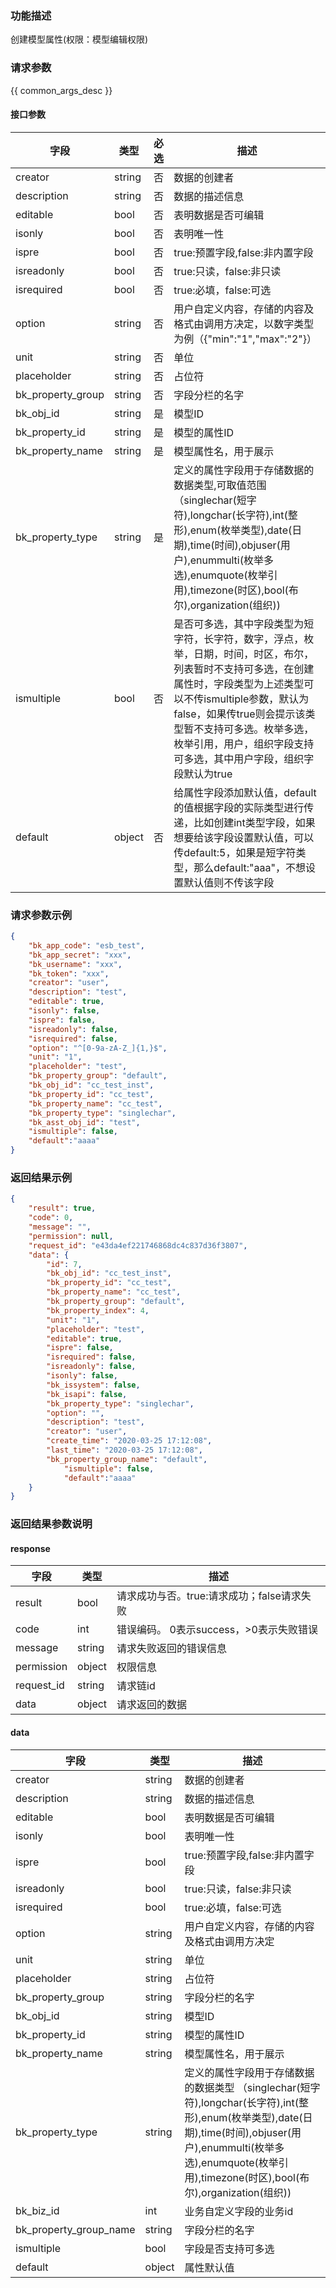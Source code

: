 ### 功能描述

创建模型属性(权限：模型编辑权限)

### 请求参数

{{ common_args_desc }}

#### 接口参数

| 字段                | 类型     | 必选 | 描述                                                                                                                                                                               |
|-------------------|--------|----|----------------------------------------------------------------------------------------------------------------------------------------------------------------------------------|
| creator           | string | 否  | 数据的创建者                                                                                                                                                                           |
| description       | string | 否  | 数据的描述信息                                                                                                                                                                          |
| editable          | bool   | 否  | 表明数据是否可编辑                                                                                                                                                                        |
| isonly            | bool   | 否  | 表明唯一性                                                                                                                                                                            |
| ispre             | bool   | 否  | true:预置字段,false:非内置字段                                                                                                                                                            |
| isreadonly        | bool   | 否  | true:只读，false:非只读                                                                                                                                                                |
| isrequired        | bool   | 否  | true:必填，false:可选                                                                                                                                                                 |
| option            | string | 否  | 用户自定义内容，存储的内容及格式由调用方决定，以数字类型为例（{"min":"1","max":"2"}）                                                                                                                            |
| unit              | string | 否  | 单位                                                                                                                                                                               |
| placeholder       | string | 否  | 占位符                                                                                                                                                                              |
| bk_property_group | string | 否  | 字段分栏的名字                                                                                                                                                                          |
| bk_obj_id         | string | 是  | 模型ID                                                                                                                                                                             |
| bk_property_id    | string | 是  | 模型的属性ID                                                                                                                                                                          |
| bk_property_name  | string | 是  | 模型属性名，用于展示                                                                                                                                                                       |
| bk_property_type  | string | 是  | 定义的属性字段用于存储数据的数据类型,可取值范围 （singlechar(短字符),longchar(长字符),int(整形),enum(枚举类型),date(日期),time(时间),objuser(用户),enummulti(枚举多选),enumquote(枚举引用),timezone(时区),bool(布尔),organization(组织)) |
| ismultiple        | bool   | 否  | 是否可多选，其中字段类型为短字符，长字符，数字，浮点，枚举，日期，时间，时区，布尔，列表暂时不支持可多选，在创建属性时，字段类型为上述类型可以不传ismultiple参数，默认为false，如果传true则会提示该类型暂不支持可多选。枚举多选，枚举引用，用户，组织字段支持可多选，其中用户字段，组织字段默认为true                   |
| default           | object | 否  | 给属性字段添加默认值，default的值根据字段的实际类型进行传递，比如创建int类型字段，如果想要给该字段设置默认值，可以传default:5，如果是短字符类型，那么default:"aaa"，不想设置默认值则不传该字段                                                                  |

### 请求参数示例

```json
{
    "bk_app_code": "esb_test",
    "bk_app_secret": "xxx",
    "bk_username": "xxx",
    "bk_token": "xxx",
    "creator": "user",
    "description": "test",
    "editable": true,
    "isonly": false,
    "ispre": false,
    "isreadonly": false,
    "isrequired": false,
    "option": "^[0-9a-zA-Z_]{1,}$",
    "unit": "1",
    "placeholder": "test",
    "bk_property_group": "default",
    "bk_obj_id": "cc_test_inst",
    "bk_property_id": "cc_test",
    "bk_property_name": "cc_test",
    "bk_property_type": "singlechar",
    "bk_asst_obj_id": "test",
    "ismultiple": false,
    "default":"aaaa"
}
```

### 返回结果示例

```json
{
    "result": true,
    "code": 0,
    "message": "",
    "permission": null,
    "request_id": "e43da4ef221746868dc4c837d36f3807",
	"data": {
		"id": 7,
		"bk_obj_id": "cc_test_inst",
		"bk_property_id": "cc_test",
		"bk_property_name": "cc_test",
		"bk_property_group": "default",
		"bk_property_index": 4,
		"unit": "1",
		"placeholder": "test",
		"editable": true,
		"ispre": false,
		"isrequired": false,
		"isreadonly": false,
		"isonly": false,
		"bk_issystem": false,
		"bk_isapi": false,
		"bk_property_type": "singlechar",
		"option": "",
		"description": "test",
		"creator": "user",
		"create_time": "2020-03-25 17:12:08",
		"last_time": "2020-03-25 17:12:08",
		"bk_property_group_name": "default",
        	"ismultiple": false,
        	"default":"aaaa"
	}
}
```

### 返回结果参数说明

#### response

| 字段         | 类型     | 描述                         |
|------------|--------|----------------------------|
| result     | bool   | 请求成功与否。true:请求成功；false请求失败 |
| code       | int    | 错误编码。 0表示success，>0表示失败错误  |
| message    | string | 请求失败返回的错误信息                |
| permission | object | 权限信息                       |
| request_id | string | 请求链id                      |
| data       | object | 请求返回的数据                    |

#### data

| 字段                     | 类型     | 描述                                                                                                                                                                         |
|------------------------|--------|----------------------------------------------------------------------------------------------------------------------------------------------------------------------------|
| creator                | string | 数据的创建者                                                                                                                                                                     |
| description            | string | 数据的描述信息                                                                                                                                                                    |
| editable               | bool   | 表明数据是否可编辑                                                                                                                                                                  |
| isonly                 | bool   | 表明唯一性                                                                                                                                                                      |
| ispre                  | bool   | true:预置字段,false:非内置字段                                                                                                                                                      |
| isreadonly             | bool   | true:只读，false:非只读                                                                                                                                                          |
| isrequired             | bool   | true:必填，false:可选                                                                                                                                                           |
| option                 | string | 用户自定义内容，存储的内容及格式由调用方决定                                                                                                                                                     |
| unit                   | string | 单位                                                                                                                                                                         |
| placeholder            | string | 占位符                                                                                                                                                                        |
| bk_property_group      | string | 字段分栏的名字                                                                                                                                                                    |
| bk_obj_id              | string | 模型ID                                                                                                                                                                       |
| bk_property_id         | string | 模型的属性ID                                                                                                                                                                    |
| bk_property_name       | string | 模型属性名，用于展示                                                                                                                                                                 |
| bk_property_type       | string | 定义的属性字段用于存储数据的数据类型 （singlechar(短字符),longchar(长字符),int(整形),enum(枚举类型),date(日期),time(时间),objuser(用户),enummulti(枚举多选),enumquote(枚举引用),timezone(时区),bool(布尔),organization(组织)) |
| bk_biz_id              | int    | 业务自定义字段的业务id                                                                                                                                                               |
| bk_property_group_name | string | 字段分栏的名字                                                                                                                                                                    |
| ismultiple             | bool   | 字段是否支持可多选                                                                                                                                                                  |
| default                | object | 属性默认值                                                                                                                                                                      |